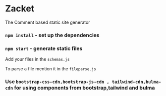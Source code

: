 # Zacket

The Comment based static site generator

### <code>npm install</code> - set up the dependencies

### <code>npm start</code> - generate static files

Add your files in the <code>schemas.js</code><br>

To parse a file mention it in the <code>fileparse.js</code>

### Use <code>bootstrap-css-cdn,bootstrap-js-cdn , tailwind-cdn,bulma-cdn</code> for using components from bootstrap,tailwind and bulma
